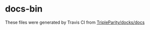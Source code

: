 # docs-bin

These files were generated by Travis CI from [TripleParity/docks/docs](https://github.com/TripleParity/docks/tree/demo5-srs/docs)
